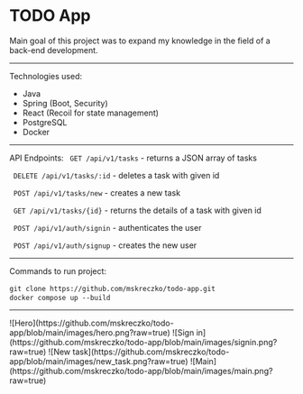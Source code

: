 # TODO App

Main goal of this project was to expand my knowledge in the field of a back-end development. 
<hr>

Technologies used:
- Java
- Spring (Boot, Security)
- React (Recoil for state management)
- PostgreSQL
- Docker

<hr>

API Endpoints:
` GET /api/v1/tasks` - returns a JSON array of tasks

` DELETE /api/v1/tasks/:id` - deletes a task with given id

` POST /api/v1/tasks/new` - creates a new task

` GET /api/v1/tasks/{id}` - returns the details of a task with given id

` POST /api/v1/auth/signin` - authenticates the user

` POST /api/v1/auth/signup` - creates the new user

<hr>

Commands to run project:
``` 
git clone https://github.com/mskreczko/todo-app.git
docker compose up --build
```

<hr>
![Hero](https://github.com/mskreczko/todo-app/blob/main/images/hero.png?raw=true)
![Sign in](https://github.com/mskreczko/todo-app/blob/main/images/signin.png?raw=true)
![New task](https://github.com/mskreczko/todo-app/blob/main/images/new_task.png?raw=true)
![Main](https://github.com/mskreczko/todo-app/blob/main/images/main.png?raw=true)

